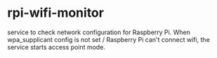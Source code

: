# rpi-wifi-monitor

service to check network configuration for Raspberry Pi. 
When wpa_supplicant config is not set / Raspberry Pi can't connect wifi, the service starts access point mode.

